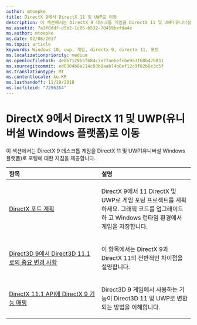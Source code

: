 ```yaml
---
author: mtoepke
title: DirectX 9에서 DirectX 11 및 UWP로 이동
description: 이 섹션에서는 DirectX 9 데스크톱 게임을 DirectX 11 및 UWP(유니버설 Windows 플랫폼)로 포팅하는 방법에 대한 지침을 제공합니다.
ms.assetid: 7a3f8ddf-d5b2-1c05-b532-70459befda4e
ms.author: mtoepke
ms.date: 02/08/2017
ms.topic: article
keywords: Windows 10, uwp, 게임, directx 9, directx 11, 포트
ms.localizationpriority: medium
ms.openlocfilehash: 4e867129b5f684c7e77aebefcbe9a3f68b47b031
ms.sourcegitcommit: ed0304b8a214c03b8aab74b8ef12c9f82b8e3c5f
ms.translationtype: MT
ms.contentlocale: ko-KR
ms.lasthandoff: 11/19/2018
ms.locfileid: "7296354"
---
```

# <a name="moving-from-directx-9-to-directx-11-and-universal-windows-platform-uwp"></a>DirectX 9에서 DirectX 11 및 UWP(유니버설 Windows 플랫폼)로 이동



이 섹션에서는 DirectX 9 데스크톱 게임을 DirectX 11 및 UWP(유니버설 Windows 플랫폼)로 포팅에 대한 지침을 제공합니다.

<table>
<colgroup>
<col width="50%" />
<col width="50%" />
</colgroup>
<thead>
<tr class="header">
<th align="left">항목</th>
<th align="left">설명</th>
</tr>
</thead>
<tbody>
<tr class="odd">
<td align="left"><p><a href="plan-your-directx-port.md">DirectX 포트 계획</a></p></td>
<td align="left"><p>DirectX 9에서 11 DirectX 및 UWP로 게임 포팅 프로젝트를 계획하세요. 그래픽 코드를 업그레이드 하 고 Windows 런타임 환경에서 게임을 저장합니다.</p></td>
</tr>
<tr class="even">
<td align="left"><p><a href="understand-direct3d-11-1-concepts.md">Direct3D 9에서 Direct3D 11.1로의 중요 변경 사항</a></p></td>
<td align="left"><p>이 항목에서는 DirectX 9과 DirectX 11의 전반적인 차이점을 설명합니다.</p></td>
</tr>
<tr class="odd">
<td align="left"><p><a href="feature-mapping.md">DirectX 11.1 API에 DirectX 9 기능 매핑</a></p></td>
<td align="left"><p>Direct3D 9 게임에서 사용하는 기능이 Direct3D 11 및 UWP로 변환되는 방법을 이해합니다.</p></td>
</tr>
</tbody>
</table>

 

 

 




